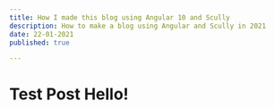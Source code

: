 ```yaml
---
title: How I made this blog using Angular 10 and Scully
description: How to make a blog using Angular and Scully in 2021
date: 22-01-2021
published: true

---
```


# Test Post Hello!
